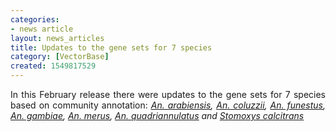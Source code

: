 ```yaml
---
categories:
- news article
layout: news_articles
title: Updates to the gene sets for 7 species
category: [VectorBase]
created: 1549817529
---
```

<p style="text-align:justify">
In this February release there were updates to the gene sets for 7 species based on community annotation:  
<i><a href="https://www.vectorbase.org/organisms/anopheles-arabiensis"><u>An. arabiensis</u></a>, 
<a href="https://www.vectorbase.org/organisms/anopheles-coluzzii"><u>An. coluzzii</u></a>, 
<a href="https://www.vectorbase.org/organisms/anopheles-funestus"><u>An. funestus</u></a>, 
<a href="https://www.vectorbase.org/organisms/anopheles-gambiae"><u>An. gambiae</u></a>, 
<a href="https://www.vectorbase.org/organisms/anopheles-merus"><u>An. merus</u></a>,
<a href="https://www.vectorbase.org/organisms/anopheles-quadriannulatus"><u>An. quadriannulatus</u></a> and
<a href="https://www.vectorbase.org/organisms/stomoxys-calcitrans"><u>Stomoxys calcitrans</u></a></i>
</p>
